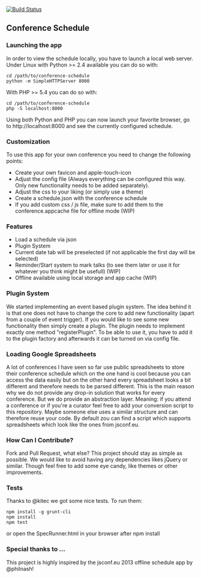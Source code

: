 [![Build Status](https://secure.travis-ci.org/glaubinix/conference-schedule.png?branch=master)](http://travis-ci.org/glaubinix/conference-schedule)

## Conference Schedule

### Launching the app
In order to view the schedule locally, you have to launch a local web server.
Under Linux with Python >= 2.4 available you can do so with:

```
cd /path/to/conference-schedule
python -m SimpleHTTPServer 8000
```

With PHP >= 5.4 you can do so with:

```
cd /path/to/conference-schedule
php -S localhost:8000
```

Using both Python and PHP you can now launch your favorite browser, go to http://localhost:8000 and see the currently configured schedule.

### Customization
To use this app for your own conference you need to change the following points:

* Create your own favicon and apple-touch-icon
* Adjust the config file (Always everything can be configured this way. Only new functionality needs to be added separately).
* Adjust the css to your liking (or simply use a theme)
* Create a schedule.json with the conference schedule
* If you add custom css / js file, make sure to add them to the conference.appcache file for offline mode (WIP)

### Features
* Load a schedule via json
* Plugin System
* Current date tab will be preselected (if not applicable the first day will be selected)
* Reminder/Start system to mark talks (to see them later or use it for whatever you think might be usefull) (WIP)
* Offline available using local storage and app cache (WIP)

### Plugin System
We started implementing an event based plugin system. The idea behind it is that one does not have to change the core to add new functionality (apart from a couple of event trigger).
If you would like to see some new functionality then simply create a plugin. The plugin needs to implement exactly one method "registerPlugin". To be able to use it, you have to add it to the plugin factory and afterwards it can be turned on via config file.

### Loading Google Spreadsheets
A lot of conferences I have seen so far use public spreadsheets to store their conference schedule which on the one hand is cool because you can access the data easily but on the other hand every spreadsheet looks a bit different and therefore needs to be parsed different.
This is the main reason why we do not provide any drop-in solution that works for every conference. But we do provide an abstraction layer.
Meaning: if you attend a conference or if you're a curator feel free to add your conversion script to this repository. Maybe someone else uses a similar structure and can therefore reuse your code. By default zou can find a script which supports spreadsheets which look like the ones from jsconf.eu.

### How Can I Contribute?
Fork and Pull Request, what else?
This project should stay as simple as possible. We would like to avoid having any dependencies likes jQuery or similar.
Though feel free to add some eye candy, like themes or other improvements.

### Tests
Thanks to @kitec we got some nice tests. To run them:
```
npm install -g grunt-cli
npm install
npm test
```
or open the SpecRunner.html in your browser after npm install

### Special thanks to ...
This project is highly inspired by the jsconf.eu 2013 offline schedule app by @philnash!
